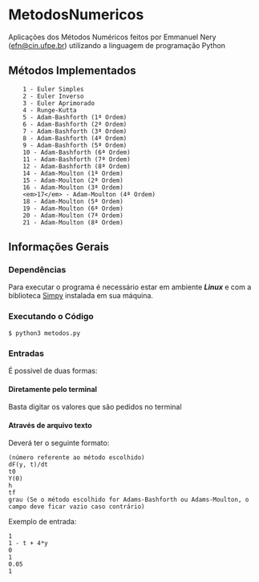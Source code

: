 # MetodosNumericos

Aplicações dos Métodos Numéricos feitos por Emmanuel Nery (efn@cin.ufpe.br) utilizando a linguagem de programação Python

## Métodos Implementados

```
	1 - Euler Simples
	2 - Euler Inverso
	3 - Euler Aprimorado
	4 - Runge-Kutta  
	5 - Adam-Bashforth (1ª Ordem)
	6 - Adam-Bashforth (2ª Ordem)
	7 - Adam-Bashforth (3ª Ordem)
	8 - Adam-Bashforth (4ª Ordem)
	9 - Adam-Bashforth (5ª Ordem)
	10 - Adam-Bashforth (6ª Ordem)
  	11 - Adam-Bashforth (7ª Ordem)
  	12 - Adam-Bashforth (8ª Ordem)
	14 - Adam-Moulton (1ª Ordem)
	15 - Adam-Moulton (2ª Ordem)
	16 - Adam-Moulton (3ª Ordem)
	<em>17</em> - Adam-Moulton (4ª Ordem)
	18 - Adam-Moulton (5ª Ordem)
	19 - Adam-Moulton (6ª Ordem)
  	20 - Adam-Moulton (7ª Ordem)
  	21 - Adam-Moulton (8ª Ordem)
```

## Informações Gerais

### Dependências

Para executar o programa é necessário estar em ambiente ***Linux*** e com a biblioteca [Simpy](http://docs.sympy.org/latest/install.html) instalada em sua máquina.

### Executando o Código

```
$ python3 metodos.py

```

### Entradas

É possível de duas formas:

#### Diretamente pelo terminal

Basta digitar os valores que são pedidos no terminal

#### Através de arquivo texto

Deverá ter o seguinte formato:

```
(número referente ao método escolhido)
dF(y, t)/dt
t0
Y(0)
h
tf
grau (Se o método escolhido for Adams-Bashforth ou Adams-Moulton, o campo deve ficar vazio caso contrário)
```

Exemplo de entrada:

```
1
1 - t + 4*y
0
1
0.05
1
```
